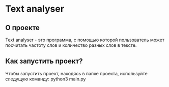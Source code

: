 # Text analyser
## О проекте
Text analyser - это программа, с помощью которой пользователь может посчитать частоту слов и количество разных слов в тексте.
## Как запустить проект?
Чтобы запустить проект, находясь в папке проекта, используйте следущую команду: python3 main.py
